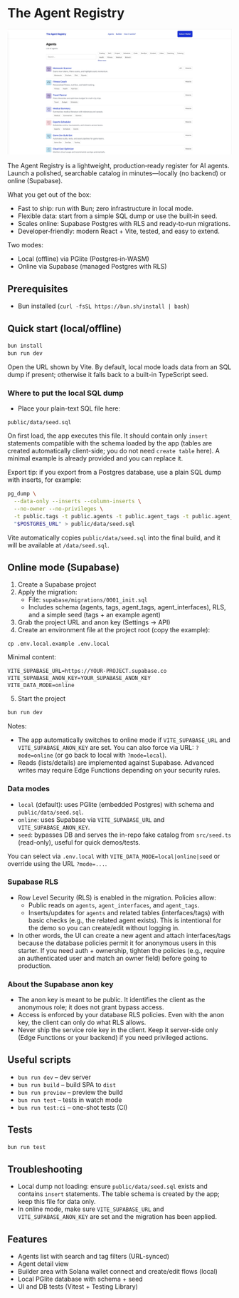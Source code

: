# The Agent Registry

![Demo](./src/assets/demo.jpg)

The Agent Registry is a lightweight, production‑ready register for AI agents. Launch a polished, searchable catalog in minutes—locally (no backend) or online (Supabase).

What you get out of the box:
- Fast to ship: run with Bun; zero infrastructure in local mode.
- Flexible data: start from a simple SQL dump or use the built‑in seed.
- Scales online: Supabase Postgres with RLS and ready‑to‑run migrations.
- Developer‑friendly: modern React + Vite, tested, and easy to extend.

Two modes:
- Local (offline) via PGlite (Postgres‑in‑WASM)
- Online via Supabase (managed Postgres with RLS)

## Prerequisites

- Bun installed (`curl -fsSL https://bun.sh/install | bash`)

## Quick start (local/offline)

```bash
bun install
bun run dev
```

Open the URL shown by Vite. By default, local mode loads data from an SQL dump if present; otherwise it falls back to a built-in TypeScript seed.

### Where to put the local SQL dump

- Place your plain-text SQL file here:

```
public/data/seed.sql
```

On first load, the app executes this file. It should contain only `insert` statements compatible with the schema loaded by the app (tables are created automatically client-side; you do not need `create table` here). A minimal example is already provided and you can replace it.

Export tip: if you export from a Postgres database, use a plain SQL dump with inserts, for example:

```bash
pg_dump \
  --data-only --inserts --column-inserts \
  --no-owner --no-privileges \
  -t public.tags -t public.agents -t public.agent_tags -t public.agent_interfaces \
  "$POSTGRES_URL" > public/data/seed.sql
```

Vite automatically copies `public/data/seed.sql` into the final build, and it will be available at `/data/seed.sql`.

## Online mode (Supabase)

1) Create a Supabase project
2) Apply the migration:
   - File: `supabase/migrations/0001_init.sql`
   - Includes schema (agents, tags, agent_tags, agent_interfaces), RLS, and a simple seed (tags + an example agent)
3) Grab the project URL and anon key (Settings → API)
4) Create an environment file at the project root (copy the example):

```
cp .env.local.example .env.local
```

Minimal content:

```
VITE_SUPABASE_URL=https://YOUR-PROJECT.supabase.co
VITE_SUPABASE_ANON_KEY=YOUR_SUPABASE_ANON_KEY
VITE_DATA_MODE=online
```

5) Start the project

```bash
bun run dev
```

Notes:
- The app automatically switches to online mode if `VITE_SUPABASE_URL` and `VITE_SUPABASE_ANON_KEY` are set. You can also force via URL: `?mode=online` (or go back to local with `?mode=local`).
- Reads (lists/details) are implemented against Supabase. Advanced writes may require Edge Functions depending on your security rules.

### Data modes

- `local` (default): uses PGlite (embedded Postgres) with schema and `public/data/seed.sql`.
- `online`: uses Supabase via `VITE_SUPABASE_URL` and `VITE_SUPABASE_ANON_KEY`.
- `seed`: bypasses DB and serves the in-repo fake catalog from `src/seed.ts` (read-only), useful for quick demos/tests.

You can select via `.env.local` with `VITE_DATA_MODE=local|online|seed` or override using the URL `?mode=...`.

### Supabase RLS

- Row Level Security (RLS) is enabled in the migration. Policies allow:
  - Public reads on `agents`, `agent_interfaces`, and `agent_tags`.
  - Inserts/updates for `agents` and related tables (interfaces/tags) with basic checks (e.g., the related agent exists). This is intentional for the demo so you can create/edit without logging in.
- In other words, the UI can create a new agent and attach interfaces/tags because the database policies permit it for anonymous users in this starter. If you need auth + ownership, tighten the policies (e.g., require an authenticated user and match an owner field) before going to production.

### About the Supabase anon key

- The anon key is meant to be public. It identifies the client as the anonymous role; it does not grant bypass access.
- Access is enforced by your database RLS policies. Even with the anon key, the client can only do what RLS allows.
- Never ship the service role key in the client. Keep it server-side only (Edge Functions or your backend) if you need privileged actions.

## Useful scripts

- `bun run dev` – dev server
- `bun run build` – build SPA to `dist`
- `bun run preview` – preview the build
- `bun run test` – tests in watch mode
- `bun run test:ci` – one-shot tests (CI)

## Tests

```bash
bun run test
```

## Troubleshooting

- Local dump not loading: ensure `public/data/seed.sql` exists and contains `insert` statements. The table schema is created by the app; keep this file for data only.
- In online mode, make sure `VITE_SUPABASE_URL` and `VITE_SUPABASE_ANON_KEY` are set and the migration has been applied.

## Features

- Agents list with search and tag filters (URL-synced)
- Agent detail view
- Builder area with Solana wallet connect and create/edit flows (local)
- Local PGlite database with schema + seed
- UI and DB tests (Vitest + Testing Library)
